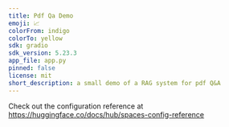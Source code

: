 ```yaml
---
title: Pdf Qa Demo
emoji: 📈
colorFrom: indigo
colorTo: yellow
sdk: gradio
sdk_version: 5.23.3
app_file: app.py
pinned: false
license: mit
short_description: a small demo of a RAG system for pdf Q&A
---
```


Check out the configuration reference at https://huggingface.co/docs/hub/spaces-config-reference
